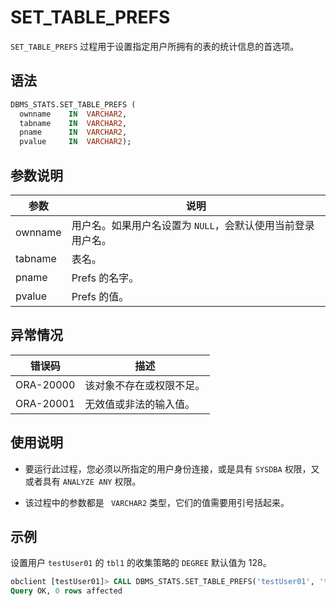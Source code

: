 # SET_TABLE_PREFS 

`SET_TABLE_PREFS` 过程用于设置指定用户所拥有的表的统计信息的首选项。

## 语法 

```sql
DBMS_STATS.SET_TABLE_PREFS (
  ownname    IN  VARCHAR2,
  tabname    IN  VARCHAR2,
  pname      IN  VARCHAR2,
  pvalue     IN  VARCHAR2);
```



## 参数说明 

|   参数    |                说明                 |
|---------|-----------------------------------|
| ownname | 用户名。如果用户名设置为 `NULL`，会默认使用当前登录用户名。 |
| tabname | 表名。                               |
| pname   | Prefs 的名字。                        |
| pvalue  | Prefs 的值。                         |



## 异常情况 

|    错误码    |      描述      |
|-----------|--------------|
| ORA-20000 | 该对象不存在或权限不足。 |
| ORA-20001 | 无效值或非法的输入值。  |



## 使用说明 

* 要运行此过程，您必须以所指定的用户身份连接，或是具有 `SYSDBA` 权限，又或者具有 `ANALYZE ANY` 权限。

* 该过程中的参数都是 ` VARCHAR2` 类型，它们的值需要用引号括起来。


## 示例 

设置用户 `testUser01` 的 `tbl1` 的收集策略的 `DEGREE` 默认值为 128。

```sql
obclient [testUser01]> CALL DBMS_STATS.SET_TABLE_PREFS('testUser01', 'tbl1', 'DEGREE', '128');
Query OK, 0 rows affected
```